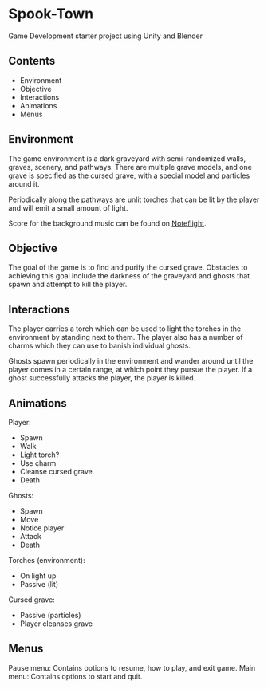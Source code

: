 # Spook-Town

Game Development starter project using Unity and Blender

## Contents
* Environment
* Objective
* Interactions
* Animations
* Menus

## Environment
The game environment is a dark graveyard with semi-randomized walls, graves, scenery, and pathways. There are multiple grave models, and one grave is specified as the cursed grave, with a special model and particles around it.

Periodically along the pathways are unlit torches that can be lit by the player and will emit a small amount of light.

Score for the background music can be found on [Noteflight](https://www.noteflight.com/scores/view/e0573185c1fb8fa6ccde44f62383f8c5700a559f).

## Objective
The goal of the game is to find and purify the cursed grave. Obstacles to achieving this goal include the darkness of the graveyard and ghosts that spawn and attempt to kill the player.

## Interactions
The player carries a torch which can be used to light the torches in the environment by standing next to them. The player also has a number of charms which they can use to banish individual ghosts.

Ghosts spawn periodically in the environment and wander around until the player comes in a certain range, at which point they pursue the player. If a ghost successfully attacks the player, the player is killed.

## Animations
Player:
* Spawn
* Walk
* Light torch?
* Use charm
* Cleanse cursed grave
* Death

Ghosts:
* Spawn
* Move
* Notice player
* Attack
* Death

Torches (environment):
* On light up
* Passive (lit)

Cursed grave:
* Passive (particles)
* Player cleanses grave

## Menus
Pause menu: Contains options to resume, how to play, and exit game.
Main menu: Contains options to start and quit.